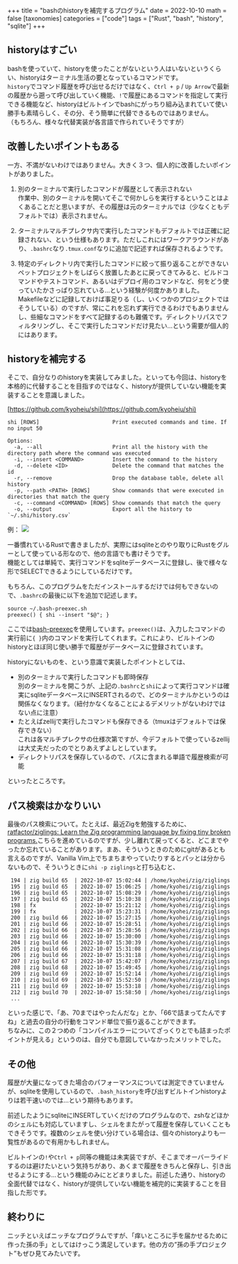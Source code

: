 +++
title = "bashのhistoryを補完するプログラム"
date = 2022-10-10
math = false
[taxonomies]
categories = ["code"]
tags = ["Rust", "bash", "history", "sqlite"]
+++

## historyはすごい

bashを使っていて、historyを使ったことがないという人はいないというくらい、historyはターミナル生活の要となっているコマンドです。  
`history`でコマンド履歴を呼び出せるだけではなく、`Ctrl + p` / `Up Arrow`で最新の履歴から遡って呼び出していく機能、`!`で履歴にあるコマンドを指定して実行できる機能など、historyはビルトインでbashにがっちり組み込まれていて使い勝手も素晴らしく、その分、そう簡単に代替できるものではありません。  
（もちろん、様々な代替実装が各言語で作られていそうですが）

## 改善したいポイントもある

一方、不満がないわけではありません。大きく３つ、個人的に改善したいポイントがありました。

1. 別のターミナルで実行したコマンドが履歴として表示されない  
作業中、別のターミナルを開いてそこで何かしらを実行するということはよくあることだと思いますが、その履歴は元のターミナルでは（少なくともデフォルトでは）表示されません。

2. ターミナルマルチプレクサ内で実行したコマンドもデフォルトでは正確に記録されない、という仕様もあります。ただしこれにはワークアラウンドがあり、`.bashrc`なり`.tmux.conf`なりに追加で記述すれば保存されるようです。

3. 特定のディレクトリ内で実行したコマンドに絞って振り返ることができない  
ペットプロジェクトをしばらく放置したあとに戻ってきてみると、ビルドコマンドやテストコマンド、あるいはデプロイ用のコマンドなど、何をどう使っていたかさっぱり忘れている…という経験が何度かありました。  
Makefileなどに記録しておけば事足りる（し、いくつかのプロジェクトではそうしている）のですが、常にこれを忘れず実行できるわけでもありませんし、些細なコマンドをすべて記録するのも難儀です。ディレクトリパスでフィルタリングし、そこで実行したコマンドだけ見たい…という需要が個人的にはあります。

## historyを補完する

そこで、自分なりのhistoryを実装してみました。といっても今回は、historyを本格的に代替することを目指すのではなく、historyが提供していない機能を実装することを意識しました。

[https://github.com/kyoheiu/shi](https://github.com/kyoheiu/shi)

```
shi [ROWS]                       Print executed commands and time. If no input 50

Options:
  -a, --all                      Print all the history with the directory path where the command was executed
  -i, --insert <COMMAND>         Insert the command to the history
  -d, --delete <ID>              Delete the command that matches the id
  -r, --remove                   Drop the database table, delete all history
  -p, --path <PATH> [ROWS]       Show commands that were executed in directories that match the query
  -c, --command <COMMAND> [ROWS] Show commands that match the query
  -o, --output                   Export all the history to `~/.shi/history.csv`
```

例：
![](https://storage.googleapis.com/zenn-user-upload/548531c6e57e-20221010.png)

一番慣れているRustで書きましたが、実際にはsqliteとのやり取りにRustをグルーとして使っている形なので、他の言語でも書けそうです。  
機能としては単純で、実行コマンドをsqliteデータベースに登録し、後で様々な形でSELECTできるようにしているだけです。

もちろん、このプログラムをただインストールするだけでは何もできないので、`.bashrc`の最後に以下を追加で記述します。

```
source ~/.bash-preexec.sh
preexec() { shi --insert "$@"; }
```

ここでは[bash-preexec](https://github.com/rcaloras/bash-preexec)を使用しています。`preexec()`は、入力したコマンドの実行前に`{ }`内のコマンドを実行してくれます。これにより、ビルトインのhistoryとほぼ同じ使い勝手で履歴がデータベースに登録されています。

historyにないものを、という意識で実装したポイントとしては、
- 別のターミナルで実行したコマンドも即時保存  
  別のターミナルを開こうが、上記の`.bashrc`と`shi`によって実行コマンドは確実にsqliteデータベースにINSERTされるので、どのターミナルかというのは関係なくなります。（紐付かなくなることによるデメリットがないわけではない点に注意）
- たとえばzellijで実行したコマンドも保存できる（tmuxはデフォルトでは保存できない）  
  これは各マルチプレクサの仕様次第ですが、今デフォルトで使っているzellijは大丈夫だったのでとりあえずよしとしています。
- ディレクトリパスを保存しているので、パスに含まれる単語で履歴検索が可能
  
といったところです。

## パス検索はかなりいい

最後のパス検索について。たとえば、最近Zigを勉強するために、[ratfactor/ziglings: Learn the Zig programming language by fixing tiny broken programs.](https://github.com/ratfactor/ziglings)こちらを進めているのですが、少し離れて戻ってくると、どこまでやったか忘れていることがあります。まあ、そういうときのためにgitがあるとも言えるのですが、Vanilla Vim上でちまちまやっていたりするとパッとは分からないもので、そういうときに`shi -p ziglings`と打ち込むと、

```
 194 | zig build 65  | 2022-10-07 15:02:44 | /home/kyohei/zig/ziglings
 195 | zig build 65  | 2022-10-07 15:06:25 | /home/kyohei/zig/ziglings
 196 | zig build 65  | 2022-10-07 15:08:29 | /home/kyohei/zig/ziglings
 197 | zig build 65  | 2022-10-07 15:10:38 | /home/kyohei/zig/ziglings
 198 | fx            | 2022-10-07 15:21:12 | /home/kyohei/zig/ziglings
 199 | fx            | 2022-10-07 15:23:31 | /home/kyohei/zig/ziglings
 200 | zig build 66  | 2022-10-07 15:27:15 | /home/kyohei/zig/ziglings
 201 | zig build 66  | 2022-10-07 15:28:51 | /home/kyohei/zig/ziglings
 202 | zig build 66  | 2022-10-07 15:28:56 | /home/kyohei/zig/ziglings
 203 | zig build 66  | 2022-10-07 15:30:00 | /home/kyohei/zig/ziglings
 204 | zig build 66  | 2022-10-07 15:30:39 | /home/kyohei/zig/ziglings
 205 | zig build 66  | 2022-10-07 15:31:08 | /home/kyohei/zig/ziglings
 206 | zig build 66  | 2022-10-07 15:31:18 | /home/kyohei/zig/ziglings
 207 | zig build 67  | 2022-10-07 15:42:07 | /home/kyohei/zig/ziglings
 208 | zig build 68  | 2022-10-07 15:49:45 | /home/kyohei/zig/ziglings
 209 | zig build 69  | 2022-10-07 15:52:14 | /home/kyohei/zig/ziglings
 210 | zig build 69  | 2022-10-07 15:52:50 | /home/kyohei/zig/ziglings
 211 | zig build 69  | 2022-10-07 15:53:18 | /home/kyohei/zig/ziglings
 212 | zig build 70  | 2022-10-07 15:58:50 | /home/kyohei/zig/ziglings
 ...
```

といった感じで、「あ、70まではやったんだな」とか、「66で詰まってたんですね」と過去の自分の行動をコマンド単位で振り返ることができます。  
ちなみに、この２つめの「コンパイルエラーについてざっくりとでも詰まったポイントが見える」というのは、自分でも意図していなかったメリットでした。

## その他

履歴が大量になってきた場合のパフォーマンスについては測定できていませんが、sqliteを使用しているので、`.bash_history`を呼び出すビルトインhistoryよりは若干速いのでは…という期待もあります。

前述したようにsqliteにINSERTしていくだけのプログラムなので、zshなどほかのシェルにも対応していますし、シェルをまたがって履歴を保存していくこともできそうです。複数のシェルを使い分けている場合は、個々のhistoryよりも一覧性があるので有用かもしれません。

ビルトインの`!`や`Ctrl + p`同等の機能は未実装ですが、そこまでオーバーライドするのは避けたいという気持ちがあり、あくまで履歴をきちんと保存し、引き出せるようにする…という機能のみにとどまりました。前述した通り、historyの全面代替ではなく、historyが提供していない機能を補完的に実装することを目指した形です。

## 終わりに

ニッチといえばニッチなプログラムですが、「痒いところに手を届かせるために作った孫の手」としてはけっこう満足しています。他の方の”孫の手プロジェクト”もぜひ見てみたいです。
